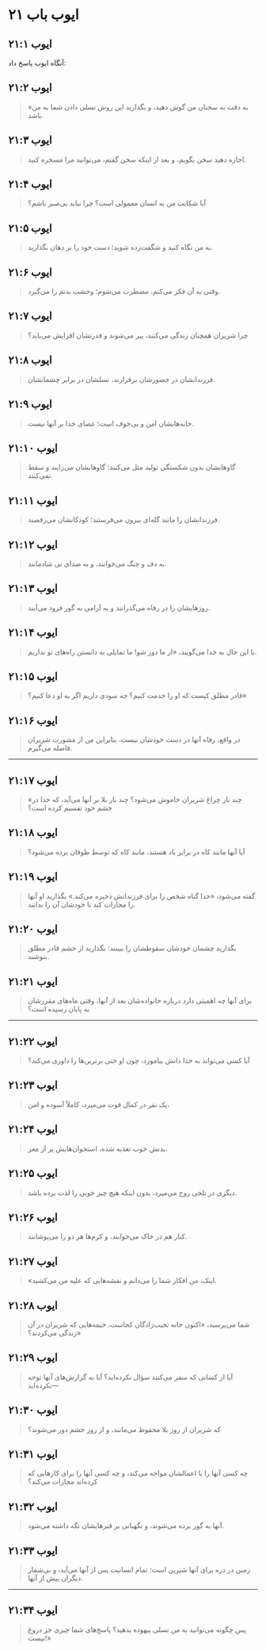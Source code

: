 # ایوب باب ۲۱

## ایوب ۲۱:۱

آنگاه ایوب پاسخ داد:

## ایوب ۲۱:۲

> «به دقت به سخنان من گوش دهید،
> و بگذارید این روش تسلی دادن شما به من باشد.

## ایوب ۲۱:۳

> اجازه دهید سخن بگویم،
> و بعد از اینکه سخن گفتم، می‌توانید مرا مسخره کنید.

## ایوب ۲۱:۴

> آیا شکایت من به انسان معمولی است؟
> چرا نباید بی‌صبر باشم؟

## ایوب ۲۱:۵

> به من نگاه کنید و شگفت‌زده شوید؛
> دست خود را بر دهان بگذارید.

## ایوب ۲۱:۶

> وقتی به آن فکر می‌کنم، مضطرب می‌شوم؛
> وحشت بدنم را می‌گیرد.

## ایوب ۲۱:۷

> چرا شریران همچنان زندگی می‌کنند،
> پیر می‌شوند و قدرتشان افزایش می‌یابد؟

## ایوب ۲۱:۸

> فرزندانشان در حضورشان برقرارند،
> نسلشان در برابر چشمانشان.

## ایوب ۲۱:۹

> خانه‌هایشان امن و بی‌خوف است؛
> عصای خدا بر آنها نیست.

## ایوب ۲۱:۱۰

> گاوهایشان بدون شکستگی تولید مثل می‌کنند؛
> گاوهایشان می‌زایند و سقط نمی‌کنند.

## ایوب ۲۱:۱۱

> فرزندانشان را مانند گله‌ای بیرون می‌فرستند؛
> کودکانشان می‌رقصند.

## ایوب ۲۱:۱۲

> به دف و چنگ می‌خوانند،
> و به صدای نی شادمانند.

## ایوب ۲۱:۱۳

> روزهایشان را در رفاه می‌گذرانند
> و به آرامی به گور فرود می‌آیند.

## ایوب ۲۱:۱۴

> با این حال به خدا می‌گویند، «از ما دور شو!
> ما تمایلی به دانستن راه‌های تو نداریم.

## ایوب ۲۱:۱۵

> قادر مطلق کیست که او را خدمت کنیم؟
> چه سودی داریم اگر به او دعا کنیم؟»

## ایوب ۲۱:۱۶

> در واقع، رفاه آنها در دست خودشان نیست،
> بنابراین من از مشورت شریران فاصله می‌گیرم.

---

## ایوب ۲۱:۱۷

> «چند بار چراغ شریران خاموش می‌شود؟
> چند بار بلا بر آنها می‌آید،
> که خدا در خشم خود تقسیم کرده است؟

## ایوب ۲۱:۱۸

> آیا آنها مانند کاه در برابر باد هستند،
> مانند کاه که توسط طوفان برده می‌شود؟

## ایوب ۲۱:۱۹

> گفته می‌شود، «خدا گناه شخص را برای فرزندانش ذخیره می‌کند.»
> بگذارید او آنها را مجازات کند تا خودشان آن را بدانند.

## ایوب ۲۱:۲۰

> بگذارید چشمان خودشان سقوطشان را ببینند؛
> بگذارید از خشم قادر مطلق بنوشند.

## ایوب ۲۱:۲۱

> برای آنها چه اهمیتی دارد درباره خانواده‌شان بعد از آنها،
> وقتی ماه‌های مقررشان به پایان رسیده است؟

---

## ایوب ۲۱:۲۲

> آیا کسی می‌تواند به خدا دانش بیاموزد،
> چون او حتی برترین‌ها را داوری می‌کند؟

## ایوب ۲۱:۲۳

> یک نفر در کمال قوت می‌میرد،
> کاملاً آسوده و امن،

## ایوب ۲۱:۲۴

> بدنش خوب تغذیه شده،
> استخوان‌هایش پر از مغز.

## ایوب ۲۱:۲۵

> دیگری در تلخی روح می‌میرد،
> بدون اینکه هیچ چیز خوبی را لذت برده باشد.

## ایوب ۲۱:۲۶

> کنار هم در خاک می‌خوابند،
> و کرم‌ها هر دو را می‌پوشانند.

## ایوب ۲۱:۲۷

> «اینک، من افکار شما را می‌دانم
> و نقشه‌هایی که علیه من می‌کشید.

## ایوب ۲۱:۲۸

> شما می‌پرسید، «اکنون خانه نجیب‌زادگان کجاست،
> خیمه‌هایی که شریران در آن زندگی می‌کردند؟»

## ایوب ۲۱:۲۹

> آیا از کسانی که سفر می‌کنند سؤال نکرده‌اید؟
> آیا به گزارش‌های آنها توجه نکرده‌اید—

## ایوب ۲۱:۳۰

> که شریران از روز بلا محفوظ می‌مانند،
> و از روز خشم دور می‌شوند؟

## ایوب ۲۱:۳۱

> چه کسی آنها را با اعمالشان مواجه می‌کند،
> و چه کسی آنها را برای کارهایی که کرده‌اند مجازات می‌کند؟

## ایوب ۲۱:۳۲

> آنها به گور برده می‌شوند،
> و نگهبانی بر قبرهایشان نگه داشته می‌شود.

## ایوب ۲۱:۳۳

> زمین در دره برای آنها شیرین است؛
> تمام انسانیت پس از آنها می‌آید،
> و بی‌شمار دیگران پیش از آنها.

---

## ایوب ۲۱:۳۴

> پس چگونه می‌توانید به من تسلی بیهوده بدهید؟
> پاسخ‌های شما چیزی جز دروغ نیست!»
